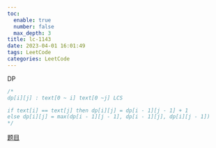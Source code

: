 ```yaml
---
toc:
  enable: true
  number: false
  max_depth: 3
title: lc-1143
date: 2023-04-01 16:01:49
tags: LeetCode
categories: LeetCode
---
```


DP

```cpp
/*
dp[i][j] : text[0 ~ i] text[0 ~j] LCS

if text[i] == text[j] then dp[i][j] = dp[i - 1][j - 1] + 1
else dp[i][j] = max(dp[i - 1][j - 1], dp[i - 1][j], dp[i][j - 1])
*/
```

[题目](https://leetcode.com/problems/longest-common-subsequence/)